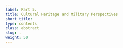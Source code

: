 ```yaml
---
label: Part 5.
title: Cultural Heritage and Military Perspectives
short_title:
type: contents
class: abstract
slug: .
weight: 50
---
```

